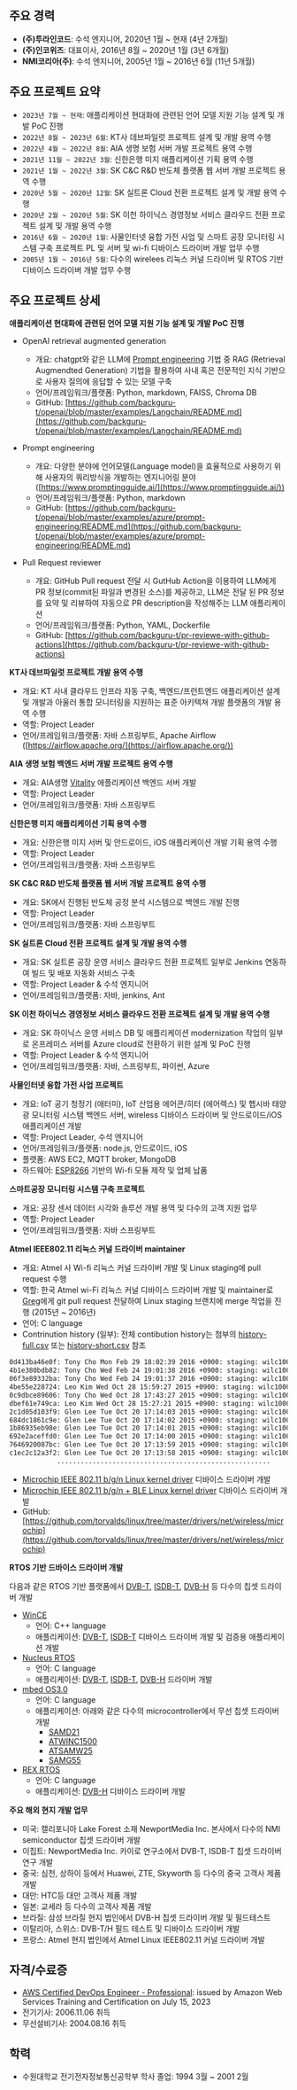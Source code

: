 
## 주요 경력
- **(주)투라인코드**: 수석 엔지니어, 2020년 1월 ~ 현재 (4년 2개월)
- **(주)인코위즈**: 대표이사, 2016년 8월 ~ 2020년 1월 (3년 6개월)
- **NMI코리아(주)**: 수석 엔지니어, 2005년 1월 ~ 2016년 6월 (11년 5개월)

## 주요 프로젝트 요약
- `2023년 7월 ~ 현재`: 애플리케이션 현대화에 관련된 언어 모델 지원 기능 설계 및 개발 PoC 진행
- `2022년 8월 ~ 2023년 6월`: KT사 데브파일럿 프로젝트 설계 및 개발 용역 수행
- `2022년 4월 ~ 2022년 8월`: AIA 생명 보험 서버 개발 프로젝트 용역 수행
- `2021년 11월 ~ 2022년 3월`: 신한은행 미지 애플리케이션 기획 용역 수행
- `2021년 1월 ~ 2022년 3월`: SK C&C R&D 반도체 플랫폼 웹 서버 개발 프로젝트 용역 수행
- `2020년 5월 ~ 2020년 12월`: SK 실트론 Cloud 전환 프로젝트 설계 및 개발 용역 수행
- `2020년 2월 ~ 2020년 5월`: SK 이천 하이닉스 경영정보 서비스 클라우드 전환 프로젝트 설계 및 개발 용역 수행 
- `2016년 6월 ~ 2020년 1월`: 사물인터넷 융합 가전 사업 및 스마트 공장 모니터링 시스템 구축 프로젝트 PL 및 서버 및 wi-fi 디바이스 드라이버 개발 업무 수행
- `2005년 1월 ~ 2016년 5월`: 다수의 wirelees 리눅스 커널 드라이버 및 RTOS 기반 디바이스 드라이버 개발 업무 수행

## 주요 프로젝트 상세

**애플리케이션 현대화에 관련된 언어 모델 지원 기능 설계 및 개발 PoC 진행**

- OpenAI retrieval augmented generation
    - 개요: chatgpt와 같은 LLM에 [Prompt engineering](https://github.com/backguru-t/openai/blob/master/examples/azure/prompt-engineering/README.md) 기법 중 RAG (Retrieval Augmendted Generation) 기법을 활용하여 사내 혹은 전문적인 지식 기반으로 사용자 질의에 응답할 수 있는 모델 구축
    - 언어/프레임워크/플랫폼: Python, markdown, FAISS, Chroma DB
    - GitHub: [https://github.com/backguru-t/openai/blob/master/examples/Langchain/README.md](https://github.com/backguru-t/openai/blob/master/examples/Langchain/README.md)

- Prompt engineering
    - 개요: 다양한 분야에 언어모델(Language model)을 효율적으로 사용하기 위해 사용자의 쿼리방식을 개발하는 엔지니어링 분야 ([https://www.promptingguide.ai/](https://www.promptingguide.ai/))
    - 언어/프레임워크/플랫폼: Python, markdown
    - GitHub: [https://github.com/backguru-t/openai/blob/master/examples/azure/prompt-engineering/README.md](https://github.com/backguru-t/openai/blob/master/examples/azure/prompt-engineering/README.md)

- Pull Request reviewer
    - 개요: GitHub Pull request 전달 시 GutHub Action을 이용하여 LLM에게 PR 정보(commit된 파일과 변경된 소스)를 제공하고, LLM은 전달 된 PR 정보를 요약 및 리뷰하여 자동으로 PR description을 작성해주는 LLM 애플리케이션
    - 언어/프레임워크/플랫폼: Python, YAML, Dockerfile
    - GitHub: [https://github.com/backguru-t/pr-reviewe-with-github-actions](https://github.com/backguru-t/pr-reviewe-with-github-actions)

**KT사 데브파일럿 프로젝트 개발 용역 수행**

- 개요: KT 사내 클라우드 인프라 자동 구축, 백엔드/프런트엔드 애플리케이션 설계 및 개발과 아울러 통합 모니터링을 지원하는 표준 아키텍쳐 개발 플랫폼의 개발 용역 수행
- 역할: Project Leader
- 언어/프레임워크/플랫폼: 자바 스프링부트, Apache Airflow ([https://airflow.apache.org/](https://airflow.apache.org/))

**AIA 생명 보험 백엔드 서버 개발 프로젝트 용역 수행**
    
- 개요: AIA생명 [Vitality](https://www.aia.co.kr/ko/vitality.html) 애플리케이션 백엔드 서버 개발
- 역할: Project Leader
- 언어/프레임워크/플랫폼: 자바 스프링부트

**신한은행 미지 애플리케이션 기획 용역 수행**
    
- 개요: 신한은행 미지 서버 및 안드로이드, iOS 애플리케이션 개발 기획 용역 수행
- 역할: Project Leader
- 언어/프레임워크/플랫폼: 자바 스프링부트

**SK C&C R&D 반도체 플랫폼 웹 서버 개발 프로젝트 용역 수행**

- 개요: SK에서 진행된 반도체 공정 분석 시스템으로 백엔드 개발 진행
- 역할: Project Leader
- 언어/프레임워크/플랫폼: 자바 스프링부트

**SK 실트론 Cloud 전환 프로젝트 설계 및 개발 용역 수행**

- 개요: SK 실트론 공장 운영 서비스 클라우드 전환 프로젝트 일부로 Jenkins 연동하여 빌드 및 배포 자동화 서비스 구축
- 역할: Project Leader & 수석 엔지니어
- 언어/프레임워크/플랫폼: 자바, jenkins, Ant

**SK 이천 하이닉스 경영정보 서비스 클라우드 전환 프로젝트 설계 및 개발 용역 수행**
- 개요: SK 하이닉스 운영 서비스 DB 및 애플리케이션 modernization 작업의 일부로 온프레미스 서버를 Azure cloud로 전환하기 위한 설계 및 PoC 진행
- 역할: Project Leader & 수석 엔지니어
- 언어/프레임워크/플랫폼: 자바, 스프링부트, 파이썬, Azure

**사물인터넷 융합 가전 사업 프로젝트**

- 개요: IoT 공기 청정기 (애터미), IoT 산업용 에어콘/히터 (에어렉스) 및 헵시바 태양광 모니터링 시스템 백엔드 서버, wireless 디바이스 드라이버 및 안드로이드/iOS 애플리케이션 개발
- 역할: Project Leader, 수석 엔지니어
- 언어/프레임워크/플랫폼: node.js, 안드로이드, iOS
- 플랫폼: AWS EC2, MQTT broker, MongoDB
- 하드웨어: [ESP8266](https://www.espressif.com/) 기반의 Wi-fi 모듈 제작 및 업체 납품

**스마트공장 모니터링 시스템 구축 프로젝트**

- 개요: 공장 센서 데이터 시각화 솔루션 개발 용역 및 다수의 고객 지원 업무
- 역할: Project Leader
- 언어/프레임워크/플랫폼: 자바 스프링부트

**Atmel IEEE802.11 리눅스 커널 드라이버 maintainer**

- 개요: Atmel 사 Wi-fi 리눅스 커널 드라이버 개발 및 Linux staging에 pull request 수행
- 역할: 한국 Atmel wi-Fi 리눅스 커널 디바이스 드라이버 개발 및 maintainer로 [Greg](https://en.wikipedia.org/wiki/Greg_Kroah-Hartman)에게 git pull request 전달하여 Linux staging 브랜치에 merge 작업을 진행 (2015년 ~ 2016년)
- 언어: C language
- Contrinution history (일부): 전체 contibution history는 첨부의 [history-full.csv](history-full.csv) 또는 [history-short.csv](history-short.csv) 참조

```bash
0d413ba46e0f: Tony Cho Mon Feb 29 18:02:39 2016 +0900: staging: wilc1000: wilc_wlan_if.h: remove unused functions
4b1e380bdb82: Tony Cho Wed Feb 24 19:01:38 2016 +0900: staging: wilc1000: wilc_wlan.c: remove multiple blank line
06f3e89332ba: Tony Cho Wed Feb 24 19:01:37 2016 +0900: staging: wilc1000: wilc_wlan.c: remove unnecessary blank lines
4be55e228724: Leo Kim Wed Oct 28 15:59:27 2015 +0900: staging: wilc1000: rename au8StartTime of struct join_bss_param
0c9dbce89606: Tony Cho Wed Oct 28 17:43:27 2015 +0900: staging: wilc1000: change MAINTAINERS
dbef61e749ca: Leo Kim Wed Oct 28 15:27:21 2015 +0900: staging: wilc1000: wilc_msgqueue.c : remove goto statement
2c1d05d103f9: Glen Lee Tue Oct 20 17:14:03 2015 +0900: staging: wilc1000: init_irq: change argument and use netdev private wilc
684dc1861c9e: Glen Lee Tue Oct 20 17:14:02 2015 +0900: staging: wilc1000: start_ap: use netdev private data wilc
1b86935eb98e: Glen Lee Tue Oct 20 17:14:01 2015 +0900: staging: wilc1000: wilc_mgmt_frame_register: use netdev private wilc
692e2aceffd0: Glen Lee Tue Oct 20 17:14:00 2015 +0900: staging: wilc1000: del_key: use netdev private wilc instead of g_linux_wlan
7646920087bc: Glen Lee Tue Oct 20 17:13:59 2015 +0900: staging: wilc1000: add_key: use netdev private wilc instead of g_linux_wlan
c1ec2c12a3f2: Glen Lee Tue Oct 20 17:13:58 2015 +0900: staging: wilc1000: CfgConnectResult: use netdev private wilc
            ......................................................
```
- [Microchip IEEE 802.11 b/g/n Linux kernel driver](https://www.microchip.com/en-us/product/ATWILC1000) 디바이스 드라이버 개발
- [Microchip IEEE 802.11 b/g/n + BLE Linux kernel driver](https://www.microchip.com/en-us/product/ATWILC3000) 디바이스 드라이버 개발
- GitHub: [https://github.com/torvalds/linux/tree/master/drivers/net/wireless/microchip](https://github.com/torvalds/linux/tree/master/drivers/net/wireless/microchip)

**RTOS 기반 드바이스 드라이버 개발**

다음과 같은 RTOS 기반 플랫폼에서 [DVB-T](https://ko.wikipedia.org/wiki/DVB-T), [ISDB-T](https://ko.wikipedia.org/wiki/ISDB), [DVB-H](https://ko.wikipedia.org/wiki/DVB-H) 등 다수의 칩셋 드라이버 개발

- [WinCE](https://en.wikipedia.org/wiki/Windows_Embedded_Compact)
    - 언어: C++ language
    - 애플리케이션: [DVB-T](https://ko.wikipedia.org/wiki/DVB-T), [ISDB-T](https://ko.wikipedia.org/wiki/ISDB) 디바이스 드라이버 개발 및 검증용 애플리케이션 개발
- [Nucleus RTOS](https://ko.wikipedia.org/wiki/Nucleus_RTOS)
    - 언어: C language
    - 애플리케이션: [DVB-T](https://ko.wikipedia.org/wiki/DVB-T), [ISDB-T](https://ko.wikipedia.org/wiki/ISDB), [DVB-H](https://ko.wikipedia.org/wiki/DVB-H) 드라이버 개발
- [mbed OS3.0](https://os.mbed.com/mbed-os/)
    - 언어: C language
    - 애플리케이션: 아래와 같은 다수의 microcontroller에서 무선 칩셋 드라이버 개발
        - [SAMD21](https://www.microchip.com/en-us/product/ATSAMD21E18)
        - [ATWINC1500](https://www.microchip.com/en-us/product/ATWINC1500)
        - [ATSAMW25](https://www.microchip.com/en-us/development-tool/ATSAMW25-XPRO)
        - [SAMG55](https://www.microchip.com/en-us/product/ATSAMG55J19B)
- [REX RTOS](https://en.wikipedia.org/wiki/REX_OS)
    - 언어: C language
    - 애플리케이션: [DVB-H](https://ko.wikipedia.org/wiki/DVB-H) 디바이스 드라이버 개발

**주요 해외 현지 개발 업무**
- 미국: 캘리포니아 Lake Forest 소재 NewportMedia Inc. 본사에서 다수의 NMI semiconductor 칩셋 드라이버 개발
- 이집트: NewportMedia Inc. 카이로 연구소에서 DVB-T, ISDB-T 칩셋 드라이버 연구 개발
- 중국: 심천, 상하이 등에서 Huawei, ZTE, Skyworth 등 다수의 중국 고객사 제품 개발
- 대만: HTC등 대만 고객사 제품 개발
- 일본: 교세라 등 다수의 고객사 제품 개발
- 브라질: 삼성 브라질 현지 법인에서 DVB-H 칩셋 드라이버 개발 및 필드테스트
- 이탈리아, 스위스: DVB-T/H 필드 테스트 및 디바이스 드라이버 개발
- 프랑스: Atmel 현지 법인에서 Atmel Linux IEEE802.11 커널 드라이버 개발

    
## 자격/수료증
- [AWS Certified DevOps Engineer - Professional](https://www.credly.com/badges/afab8c18-ed0e-4fe4-a08e-3c101b5d8e7f/public_url): issued by Amazon Web Services Training and Certification on July 15, 2023
- 전기기사: 2006.11.06 취득
- 무선설비기사: 2004.08.16 취득

## 학력
- 수원대학교 전기전자정보통신공학부 학사 졸업: 1994 3월 ~ 2001 2월